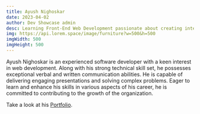 ```yaml
---
title: Ayush Nighoskar
date: 2023-04-02
author: Dev Showcase admin
desc: Learning Front-End Web Development passionate about creating interactive applications and experiences on the web.
img: https://api.lorem.space/image/furniture?w=500&h=500
imgWidth: 500
imgHeight: 500
---
```


Ayush Nighoskar is an experienced software developer with a keen interest in web development. Along with his strong technical skill set, he possesses exceptional verbal and written communication abilities. He is capable of delivering engaging presentations and solving complex problems. Eager to learn and enhance his skills in various aspects of his career, he is committed to contributing to the growth of the organization.

Take a look at his [Portfolio](https://ayushn.netlify.app/).
